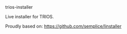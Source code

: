 trios-installer

Live installer for TRIOS.

Proudly based on: https://github.com/semplice/linstaller